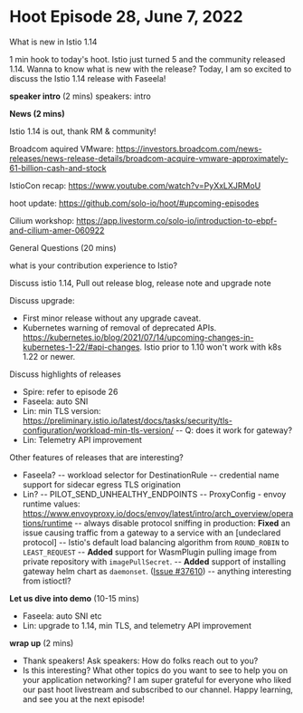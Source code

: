# Hoot Episode 28, June 7, 2022
What is new in Istio 1.14

1 min hook to today's hoot.
Istio just turned 5 and the community released 1.14.  Wanna to know what is new with the release?  Today, I am so excited to discuss the Istio 1.14 release with Faseela!

**speaker intro** (2 mins)
speakers: intro

**News (2 mins)**

Istio 1.14 is out, thank RM & community!

Broadcom aquired VMware:
https://investors.broadcom.com/news-releases/news-release-details/broadcom-acquire-vmware-approximately-61-billion-cash-and-stock

IstioCon recap: https://www.youtube.com/watch?v=PyXxLXJRMoU

hoot update: https://github.com/solo-io/hoot/#upcoming-episodes

Cilium workshop: https://app.livestorm.co/solo-io/introduction-to-ebpf-and-cilium-amer-060922

General Questions (20 mins)

what is your contribution experience to Istio?

Discuss istio 1.14, Pull out release blog, release note and upgrade note

Discuss upgrade:

- First minor release without any upgrade caveat.
- Kubernetes warning of removal of deprecated APIs. https://kubernetes.io/blog/2021/07/14/upcoming-changes-in-kubernetes-1-22/#api-changes.  Istio prior to 1.10 won't work with k8s 1.22 or newer.

Discuss highlights of releases
- Spire: refer to episode 26
- Faseela: auto SNI
- Lin: min TLS version: https://preliminary.istio.io/latest/docs/tasks/security/tls-configuration/workload-min-tls-version/
-- Q: does it work for gateway?
- Lin: Telemetry API improvement

Other features of releases that are interesting?
- Faseela?
-- workload selector for DestinationRule
-- credential name support for sidecar egress TLS origination
- Lin?
-- PILOT_SEND_UNHEALTHY_ENDPOINTS
-- ProxyConfig - envoy runtime values: https://www.envoyproxy.io/docs/envoy/latest/intro/arch_overview/operations/runtime
-- always disable protocol sniffing in production: **Fixed** an issue causing traffic from a gateway to a service with an [undeclared protocol]
-- Istio's default load balancing algorithm from `ROUND_ROBIN` to `LEAST_REQUEST`
-- **Added** support for WasmPlugin pulling image from private repository with `imagePullSecret`.
-- **Added** support of installing gateway helm chart as `daemonset`.
  ([Issue #37610](https://github.com/istio/istio/issues/37610))
-- anything interesting from istioctl?

**Let us dive into demo** (10-15 mins)
- Faseela: auto SNI etc
- Lin: upgrade to 1.14, min TLS, and telemetry API improvement


**wrap up** (2 mins)
- Thank speakers! Ask speakers: How do folks reach out to you?
- Is this interesting? What other topics do you want to see to help you on your application networking? I am super grateful for everyone who liked our past hoot livestream and subscribed to our channel. Happy learning, and see you at the next episode!

